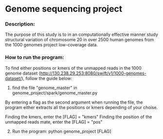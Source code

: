 # Genome sequencing project 

### Description: 
The purpose of this study is to in an computationally effective manner study structural variation of chromosome 20 in over 2500 human genomes from the 1000 genomes project low-coverage data.

### How to run the program: 
To find either positions or kmers of the unmapped reads in the 1000 genome dataset (http://130.238.29.253:8080/swift/v1/1000-genomes-dataset/), follow the guide below:

1. find the file "genome_master" in genome_project/spark/genome_master.py

By entering a flag as the second argument when running the file, the program either 
extracts all the positions or kmers depending of your choise. 

Finding the kmers, enter the [FLAG] = "kmers"
Finding the position of the unmapped reads mate, enter the [FLAG] = "pos"

2. Run the program: python genome_project [FLAG]






